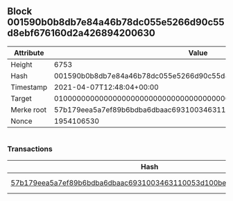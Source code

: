 ## Block 001590b0b8db7e84a46b78dc055e5266d90c55d8ebf676160d2a426894200630

Attribute | Value
--- | ---
Height | 6753
Hash | 001590b0b8db7e84a46b78dc055e5266d90c55d8ebf676160d2a426894200630
Timestamp | 2021-04-07T12:48:04+00:00
Target | 0100000000000000000000000000000000000000000000000000000000000000
Merke root | 57b179eea5a7ef89b6bdba6dbaac6931003463110053d100bea10211b0558635
Nonce | 1954106530

```

```

### Transactions

Hash | Amount
--- | ---
[57b179eea5a7ef89b6bdba6dbaac6931003463110053d100bea10211b0558635](57b179eea5a7ef89b6bdba6dbaac6931003463110053d100bea10211b0558635.md) | 10.00000000 SKEPTI 
